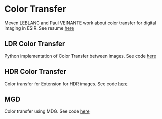 # Color Transfer

Meven LEBLANC and Paul VEINANTE work about color transfer for digital imaging in ESIR. 
See resume [here](ColorTransferResume.pdf)

## LDR Color Transfer

Python implementation of Color Transfer between images. 
See code [here](Reinhard.py.py)

## HDR Color Transfer

Color transfer for Extension for HDR images. 
See code [here](HDR_Reinhard.py)

## MGD 

Color transfer using MDG.
See code [here](base_colortransfer.py)
